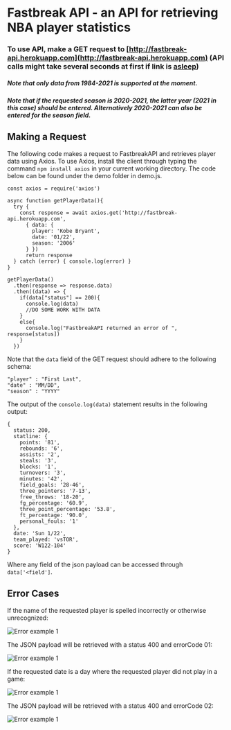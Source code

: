 # Fastbreak API - an API for retrieving NBA player statistics

### To use API, make a GET request to [http://fastbreak-api.herokuapp.com](http://fastbreak-api.herokuapp.com) (API calls might take several seconds at first if link is [asleep](https://devcenter.heroku.com/articles/dynos#dyno-sleeping))

##### Note that only data from 1984-2021 is supported at the moment.

##### Note that if the requested season is 2020-2021, the latter year (2021 in this case) should be entered. Alternatively 2020-2021 can also be entered for the season field. 

## Making a Request

The following code makes a request to FastbreakAPI and retrieves player data using Axios. To use Axios, install the client through typing the command ```npm install axios``` in your current working directory. The code below can be found under the demo folder in demo.js. 

```
const axios = require('axios')

async function getPlayerData(){
  try { 
    const response = await axios.get('http://fastbreak-api.herokuapp.com', 
      { data: { 
        player: 'Kobe Bryant',
        date: '01/22', 
        season: '2006' 
      } })
      return response
  } catch (error) { console.log(error) }
}

getPlayerData()
  .then(response => response.data)
  .then((data) => {
    if(data["status"] == 200){
      console.log(data)
      //DO SOME WORK WITH DATA
    }
    else{
      console.log("FastbreakAPI returned an error of ", response[status])
    }
  }) 
```

Note that the ```data``` field of the GET request should adhere to the following schema:

```
"player" : "First Last", 
"date" : "MM/DD",
"season" : "YYYY"
```



The output of the ```console.log(data)``` statement results in the following output:
```
{
  status: 200,
  statline: {
    points: '81',
    rebounds: '6',
    assists: '2',
    steals: '3',
    blocks: '1',
    turnovers: '3',
    minutes: '42',
    field_goals: '28-46',
    three_pointers: '7-13',
    free_throws: '18-20',
    fg_percentage: '60.9',
    three_point_percentage: '53.8',
    ft_percentage: '90.0',
    personal_fouls: '1'
  },
  date: 'Sun 1/22',
  team_played: 'vsTOR',
  score: 'W122-104'
}
```

Where any field of the json payload can be accessed through ```data['<field']```.

## Error Cases

If the name of the requested player is spelled incorrectly or otherwise unrecognized:

![Error example 1](https://i.imgur.com/6SlXQg1.png)

The JSON payload will be retrieved with a status 400 and errorCode 01:

![Error example 1](https://i.imgur.com/AzSoOMz.png)

If the requested date is a day where the requested player did not play in a game:

![Error example 1](https://i.imgur.com/1AKAqDq.png)

The JSON payload will be retrieved with a status 400 and errorCode 02:

![Error example 1](https://i.imgur.com/IwFAww5.png)


